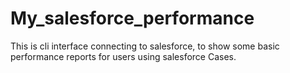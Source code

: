 # My_salesforce_performance
This is cli interface connecting to salesforce, to show some basic performance reports for users using salesforce Cases.
